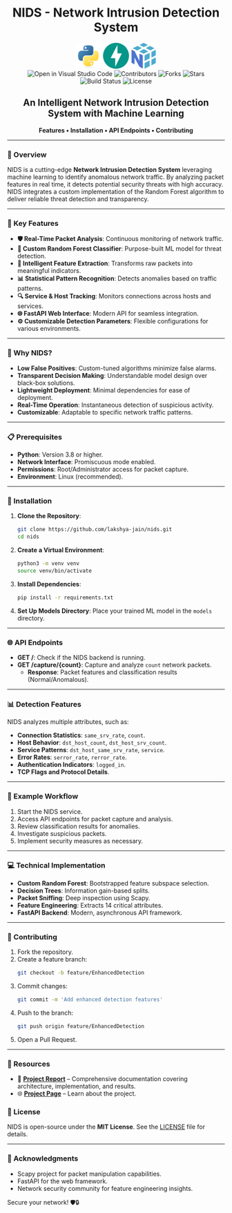 <div align="center">
<h1>NIDS - Network Intrusion Detection System</h1>

<img src="https://raw.githubusercontent.com/devicons/devicon/master/icons/python/python-original.svg" width="60">
<img src="https://raw.githubusercontent.com/devicons/devicon/master/icons/fastapi/fastapi-original.svg" width="60">
<img src="https://raw.githubusercontent.com/devicons/devicon/master/icons/numpy/numpy-original.svg" width="60">
</br>
<img alt="Open in Visual Studio Code" src="https://img.shields.io/badge/Open%20in%20VS%20Code-007ACC?logo=visual-studio-code&logoColor=white">
<img alt="Contributors" src="https://img.shields.io/github/contributors/aradhya2708/nids">
<img alt="Forks" src="https://img.shields.io/github/forks/aradhya2708/nids?style=social">
<img alt="Stars" src="https://img.shields.io/github/stars/aradhya2708/nids?style=social">
<img alt="Build Status" src="https://img.shields.io/badge/build-passing-brightgreen">
<img alt="License" src="https://img.shields.io/badge/license-MIT-blue">

<h2>An Intelligent Network Intrusion Detection System with Machine Learning</h2>

<p><strong>Features • Installation • API Endpoints • Contributing</strong></p>
</div>

---

### 🌟 Overview

NIDS is a cutting-edge **Network Intrusion Detection System** leveraging machine learning to identify anomalous network traffic. By analyzing packet features in real time, it detects potential security threats with high accuracy. NIDS integrates a custom implementation of the Random Forest algorithm to deliver reliable threat detection and transparency.

---

### 🚀 Key Features
- **🛡️ Real-Time Packet Analysis**: Continuous monitoring of network traffic.
- **🤖 Custom Random Forest Classifier**: Purpose-built ML model for threat detection.
- **🧠 Intelligent Feature Extraction**: Transforms raw packets into meaningful indicators.
- **📊 Statistical Pattern Recognition**: Detects anomalies based on traffic patterns.
- **🔍 Service & Host Tracking**: Monitors connections across hosts and services.
- **🌐 FastAPI Web Interface**: Modern API for seamless integration.
- **⚙️ Customizable Detection Parameters**: Flexible configurations for various environments.

---

### 🌈 Why NIDS?
- **Low False Positives**: Custom-tuned algorithms minimize false alarms.
- **Transparent Decision Making**: Understandable model design over black-box solutions.
- **Lightweight Deployment**: Minimal dependencies for ease of deployment.
- **Real-Time Operation**: Instantaneous detection of suspicious activity.
- **Customizable**: Adaptable to specific network traffic patterns.

---

### 📋 Prerequisites
- **Python**: Version 3.8 or higher.
- **Network Interface**: Promiscuous mode enabled.
- **Permissions**: Root/Administrator access for packet capture.
- **Environment**: Linux (recommended).

---

### 🔧 Installation
1. **Clone the Repository**:
   ```bash
   git clone https://github.com/lakshya-jain/nids.git
   cd nids
   ```
2. **Create a Virtual Environment**:
   ```bash
   python3 -m venv venv
   source venv/bin/activate
   ```
3. **Install Dependencies**:
   ```bash
   pip install -r requirements.txt
   ```
4. **Set Up Models Directory**:
   Place your trained ML model in the `models` directory.

---

### 🌐 API Endpoints
- **GET /**: Check if the NIDS backend is running.
- **GET /capture/{count}**: Capture and analyze `count` network packets.
  - **Response**: Packet features and classification results (Normal/Anomalous).

---

### 📊 Detection Features
NIDS analyzes multiple attributes, such as:
- **Connection Statistics**: `same_srv_rate`, `count`.
- **Host Behavior**: `dst_host_count`, `dst_host_srv_count`.
- **Service Patterns**: `dst_host_same_srv_rate`, `service`.
- **Error Rates**: `serror_rate`, `rerror_rate`.
- **Authentication Indicators**: `logged_in`.
- **TCP Flags and Protocol Details**.

---

### 🔑 Example Workflow
1. Start the NIDS service.
2. Access API endpoints for packet capture and analysis.
3. Review classification results for anomalies.
4. Investigate suspicious packets.
5. Implement security measures as necessary.

---

### 💻 Technical Implementation
- **Custom Random Forest**: Bootstrapped feature subspace selection.
- **Decision Trees**: Information gain-based splits.
- **Packet Sniffing**: Deep inspection using Scapy.
- **Feature Engineering**: Extracts 14 critical attributes.
- **FastAPI Backend**: Modern, asynchronous API framework.

---

### 🤝 Contributing
1. Fork the repository.
2. Create a feature branch:
   ```bash
   git checkout -b feature/EnhancedDetection
   ```
3. Commit changes:
   ```bash
   git commit -m 'Add enhanced detection features'
   ```
4. Push to the branch:
   ```bash
   git push origin feature/EnhancedDetection
   ```
5. Open a Pull Request.

---

### 🔗 Resources
- 📄 **[Project Report](https://drive.google.com/file/d/1qLTRAscNorWcRLni7awWf6N4fko7jUcs/view)** – Comprehensive documentation covering architecture, implementation, and results.
- 🌐 **[Project Page](https://nids-2ndswaps-projects.vercel.app/)** – Learn about the project.

### 📃 License
NIDS is open-source under the **MIT License**. See the [LICENSE](LICENSE) file for details.

---

### 🙏 Acknowledgments
- Scapy project for packet manipulation capabilities.
- FastAPI for the web framework.
- Network security community for feature engineering insights.

Secure your network! 🛡️🔒


